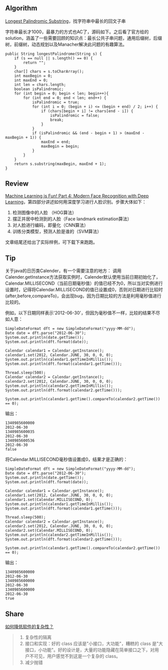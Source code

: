 ## Algorithm
[Longest Palindromic Substring](https://leetcode.com/problems/longest-palindromic-substring/)，找字符串中最长的回文子串

字符串最长才1000，最暴力的方式也AC了，源码如下。之后看了官方给的solution，涵盖了一些需要回顾的知识点：最长公共子串问题，通用后缀树，后缀树，前缀树，动态规划以及Manacher解决此问题的有趣算法。
```
public String longestPalindrome(String s) {
	if (s == null || s.length() == 0) {
		return "";
	}
	char[] chars = s.toCharArray();
	int maxBegin = 0;
	int maxEnd = 0;
	int len = chars.length;
	boolean isPalindromic;
	for (int begin = 0; begin < len; begin++){
		for (int end = 0; end < len; end++) {
			isPalindromic = true;
			for (int i = 0; (begin + i) <= (begin + end) / 2; i++) {
				if (chars[begin + i] != chars[end - i]) {
					isPalindromic = false;
					break;
				}
			}
			if (isPalindromic && (end - begin + 1) > (maxEnd - maxBegin + 1)) {
				maxEnd = end;
				maxBegin = begin;
			}
		}
	}
	return s.substring(maxBegin, maxEnd + 1);
}
```
## Review
[Machine Learning is Fun! Part 4: Modern Face Recognition with Deep Learning](https://medium.com/@ageitgey/machine-learning-is-fun-part-4-modern-face-recognition-with-deep-learning-c3cffc121d78)，第四部分讲述如何用深度学习进行人脸识别。步骤大体如下：
1. 检测图像中的人脸 （HOG算法）
2. 摆正并居中检测到的人脸（Face landmark estimation算法）
3. 对人脸进行编码，即量化（CNN算法）
4. 训练分类模型，预测人脸是谁的（SVM算法）

文章结尾还给出了实际样例，可下载下来跑跑。
## Tip
关于java的日历类Calender，有一个需要注意的地方：
调用Calender.getInstance方法获取实例时，Calender默认使用当前日期初始化了，Calendar.MILLISECOND（当前日期毫秒值）的值已经不为0，所以当对实例进行设置时，记得将Calendar.MILLISECOND的值已设置成0，否则对日期进行比较时(after,before,compareTo)，会出现bug，因为日期比较的方法是利用毫秒值进行比较的。

例如，以下日期同样表示'2012-06-30'，但因为毫秒值不一样，比较的结果不尽如人意：
```
SimpleDateFormat dft = new SimpleDateFormat("yyyy-MM-dd");
Date date = dft.parse("2012-06-30");
System.out.println(date.getTime());
System.out.println(dft.format(date));

Calendar calendar1 = Calendar.getInstance();
calendar1.set(2012, Calendar.JUNE, 30, 0, 0, 0);
System.out.println(calendar1.getTimeInMillis());
System.out.println(dft.format(calendar1.getTime()));

Thread.sleep(500);
Calendar calendar2 = Calendar.getInstance();
calendar2.set(2012, Calendar.JUNE, 30, 0, 0, 0);
System.out.println(calendar2.getTimeInMillis());
System.out.println(dft.format(calendar2.getTime()));

System.out.println(calendar1.getTime().compareTo(calendar2.getTime()) == 0);
```
输出：
```
1340985600000
2012-06-30
1340985600035
2012-06-30
1340985600536
2012-06-30
false
```
将Calendar.MILLISECOND毫秒值设置成0，结果才是正确的：
```
SimpleDateFormat dft = new SimpleDateFormat("yyyy-MM-dd");
Date date = dft.parse("2012-06-30");
System.out.println(date.getTime());
System.out.println(dft.format(date));

Calendar calendar1 = Calendar.getInstance();
calendar1.set(2012, Calendar.JUNE, 30, 0, 0, 0);
calendar1.set(Calendar.MILLISECOND, 0);
System.out.println(calendar1.getTimeInMillis());
System.out.println(dft.format(calendar1.getTime()));

Thread.sleep(500);
Calendar calendar2 = Calendar.getInstance();
calendar2.set(2012, Calendar.JUNE, 30, 0, 0, 0);
calendar2.set(Calendar.MILLISECOND, 0);
System.out.println(calendar2.getTimeInMillis());
System.out.println(dft.format(calendar2.getTime()));

System.out.println(calendar1.getTime().compareTo(calendar2.getTime()) == 0);
```
输出：
```
1340985600000
2012-06-30
1340985600000
2012-06-30
1340985600000
2012-06-30
true
```
## Share
[如何降低软件的复杂性？](http://www.ruanyifeng.com/blog/2018/09/complexity.html)
>1. 复杂性的隔离
>2. 接口和实现：好的 class 应该是"小接口，大功能"，糟糕的 class 是"大接口，小功能"。好的设计是，大量的功能隐藏在简单接口之下，对用户不可见，用户感觉不到这是一个复杂的 class。
>3. 减少抛错
